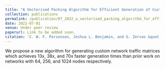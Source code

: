 ```yaml
---
title: "A Vectorised Packing Algorithm for Efficient Generation of Custom Traffic Traces"
collection: publications
permalink: /publication/07_2022_a_vectorised_packing_algorithm_for_efficient_generation_of_custom_traffic_traces
date: 2022-07-01
venue: Under peer review
paperurl: Link to be added soon.
citation: 'C. W. F. Parsonson, Joshua L. Benjamin, and G. Zervas &quot;A Vectorised Packing Algorithm for Efficient Generation of Custom Traffic Matrices&quot;, OFC’23: Optical Fiber Communications Conference and Exhibition, 2023'
---
```

<div style="text-align: justify"> 
We propose a new algorithm for generating custom network traffic matrices which
achieves 13x, 38x, and 70x faster generation times than
prior work on networks with 64, 256, and 1024 nodes
respectively.
</div>

<!--
   -[View paper here](https://arxiv.org/abs/2205.14345?context=cs)
   -->

